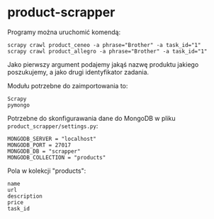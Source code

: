 # product-scrapper

Programy można uruchomić komendą:
```
scrapy crawl product_ceneo -a phrase="Brother" -a task_id="1"
scrapy crawl product_allegro -a phrase="Brother" -a task_id="1"
```
Jako pierwszy argument podajemy jakąś nazwę produktu jakiego poszukujemy, a jako drugi identyfikator zadania.

Modułu potrzebne do zaimportowania to:
```
Scrapy
pymongo
```

Potrzebne do skonfigurawania dane do MongoDB w pliku `product_scrapper/settings.py`:
```
MONGODB_SERVER = "localhost"
MONGODB_PORT = 27017
MONGODB_DB = "scrapper"
MONGODB_COLLECTION = "products"
```
Pola w kolekcji "products":
```
name
url
description
price
task_id
```
